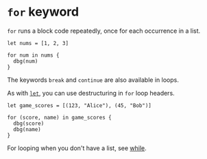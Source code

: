 # `for` keyword

`for` runs a block code repeatedly, once for each occurrence in a list.

```
let nums = [1, 2, 3]

for num in nums {
  dbg(num)
}
```

The keywords `break` and `continue` are also available in loops.

As with [`let`](keyword:let.html), you can use destructuring in `for`
loop headers.

```
let game_scores = [(123, "Alice"), (45, "Bob")]

for (score, name) in game_scores {
  dbg(score)
  dbg(name)
}
```
For looping when you don't have a list, see
[while](keyword:while.html).
